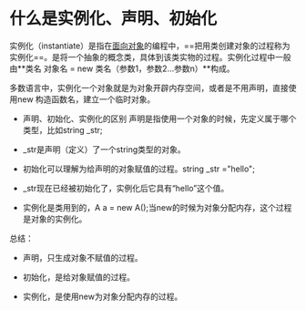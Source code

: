 # 什么是实例化、声明、初始化

实例化（instantiate）是指在[面向对象](https://baike.baidu.com/item/面向对象/2262089)的编程中，==把用类创建对象的过程称为实例化==。是将一个抽象的概念类，具体到该类实物的过程。实例化过程中一般由**类名 对象名 = new 类名（参数1，参数2...参数n）**构成。

多数语言中，实例化一个对象就是为对象开辟内存空间，或者是不用声明，直接使用new 构造函数名，建立一个临时对象。

- 声明、初始化、实例化的区别
  声明是指使用一个对象的时候，先定义属于哪个类型，比如string _str;

- _str是声明（定义）了一个string类型的对象。

- 初始化可以理解为给声明的对象赋值的过程。string _str ="hello";

- _str现在已经被初始化了，实例化后它具有“hello”这个值。

- 实例化是类用到的，A a = new A();当new的时候为对象分配内存，这个过程是对象的实例化。


总结：

- 声明，只生成对象不赋值的过程。

- 初始化，是给对象赋值的过程。

- 实例化，是使用new为对象分配内存的过程。
